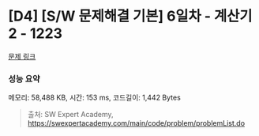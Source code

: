 # [D4] [S/W 문제해결 기본] 6일차 - 계산기2 - 1223 

[문제 링크](https://swexpertacademy.com/main/code/problem/problemDetail.do?contestProbId=AV14nnAaAFACFAYD) 

### 성능 요약

메모리: 58,488 KB, 시간: 153 ms, 코드길이: 1,442 Bytes



> 출처: SW Expert Academy, https://swexpertacademy.com/main/code/problem/problemList.do